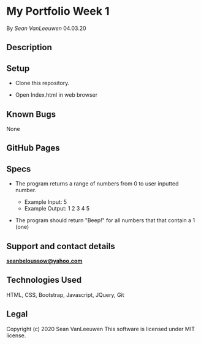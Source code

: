 # My Portfolio Week 1

By _Sean VanLeeuwen_ 04.03.20

## Description



## Setup

* Clone this repository.

* Open Index.html in web browser

## Known Bugs

None

## GitHub Pages




## Specs

* The program returns a range of numbers from 0 to user inputted number.
  * Example Input: 5
  * Example Output: 1 2 3 4 5

* The program should return "Beep!" for all numbers that that contain a 1 (one)





## Support and contact details

**seanbeloussow@yahoo.com**


## Technologies Used

HTML, CSS, Bootstrap, Javascript, JQuery, Git

## Legal

Copyright (c) 2020 Sean VanLeeuwen
This software is licensed under MIT license.
